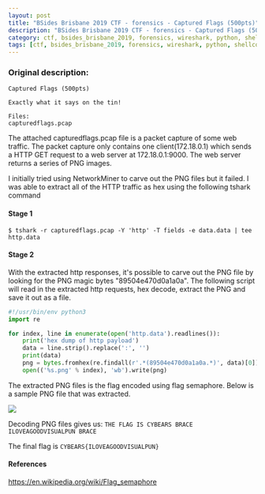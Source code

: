 ```yaml
---
layout: post
title: "BSides Brisbane 2019 CTF - forensics - Captured Flags (500pts)"
description: "BSides Brisbane 2019 CTF - forensics - Captured Flags (500pts)"
category: ctf, bsides_brisbane_2019, forensics, wireshark, python, shellcode, write-up
tags: [ctf, bsides_brisbane_2019, forensics, wireshark, python, shellcode, write-up]
---
```



### Original description: ###
```text
Captured Flags (500pts)

Exactly what it says on the tin!

Files:
capturedflags.pcap
```

The attached capturedflags.pcap file is a packet capture of some web traffic.
The packet capture only contains one client(172.18.0.1) which sends a HTTP GET request to a web server at 172.18.0.1:9000. The web server returns a series of PNG images.

I initially tried using NetworkMiner to carve out the PNG files but it failed.
I was able to extract all of the HTTP traffic as hex using the following tshark command


#### Stage 1 ####
```shell
$ tshark -r capturedflags.pcap -Y 'http' -T fields -e data.data | tee  http.data
```

#### Stage 2 ####

With the extracted http responses, it's possible to carve out the PNG file by looking for the PNG magic bytes "89504e470d0a1a0a".
The following script will read in the extracted http requests, hex decode, extract the PNG and save it out as a file.
```python
#!/usr/bin/env python3
import re

for index, line in enumerate(open('http.data').readlines()):
    print('hex dump of http payload')
    data = line.strip().replace(':', '')
    print(data)
    png = bytes.fromhex(re.findall(r'.*(89504e470d0a1a0a.*)', data)[0])
    open(('%s.png' % index), 'wb').write(png)
```

The extracted PNG files is the flag encoded using flag semaphore.
Below is a sample PNG file that was extracted.

<img src="{{site.url}}/assets/2019-08-12-bsides-canberra-2019-forensics-captured-flags-0.png">


Decoding PNG files gives us: `THE FLAG IS CYBEARS BRACE ILOVEAGOODVISUALPUN BRACE`

The final flag is `CYBEARS{ILOVEAGOODVISUALPUN}`

#### References ####
https://en.wikipedia.org/wiki/Flag_semaphore